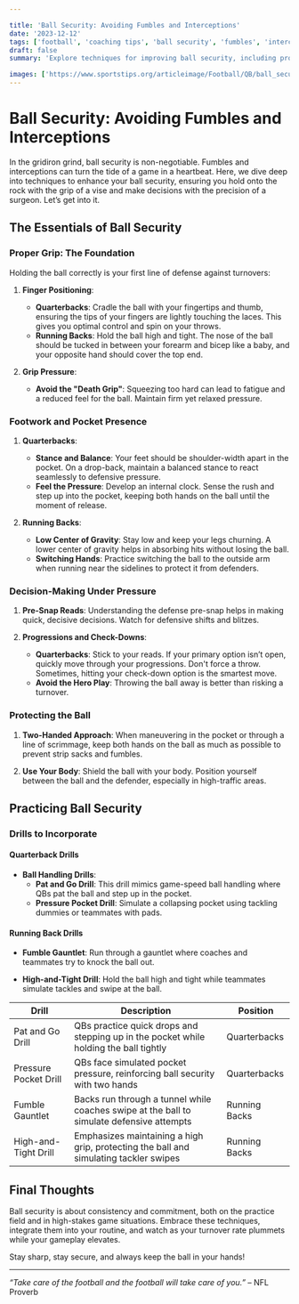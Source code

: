 ```yaml
---

title: 'Ball Security: Avoiding Fumbles and Interceptions'
date: '2023-12-12'
tags: ['football', 'coaching tips', 'ball security', 'fumbles', 'interceptions', 'grip', 'decision-making', 'quarterbacks', 'training']
draft: false
summary: 'Explore techniques for improving ball security, including proper grip, decision-making, and protecting the ball in the pocket.'

images: ['https://www.sportstips.org/articleimage/Football/QB/ball_security_avoiding_fumbles_and_interceptions.webp']
---
```


# Ball Security: Avoiding Fumbles and Interceptions

In the gridiron grind, ball security is non-negotiable. Fumbles and interceptions can turn the tide of a game in a heartbeat. Here, we dive deep into techniques to enhance your ball security, ensuring you hold onto the rock with the grip of a vise and make decisions with the precision of a surgeon. Let’s get into it.

## The Essentials of Ball Security

### Proper Grip: The Foundation

Holding the ball correctly is your first line of defense against turnovers:

1. **Finger Positioning**:
    - **Quarterbacks**: Cradle the ball with your fingertips and thumb, ensuring the tips of your fingers are lightly touching the laces. This gives you optimal control and spin on your throws.
    - **Running Backs**: Hold the ball high and tight. The nose of the ball should be tucked in between your forearm and bicep like a baby, and your opposite hand should cover the top end.

2. **Grip Pressure**:
    - **Avoid the "Death Grip"**: Squeezing too hard can lead to fatigue and a reduced feel for the ball. Maintain firm yet relaxed pressure.

### Footwork and Pocket Presence

1. **Quarterbacks**:
    - **Stance and Balance**: Your feet should be shoulder-width apart in the pocket. On a drop-back, maintain a balanced stance to react seamlessly to defensive pressure.
    - **Feel the Pressure**: Develop an internal clock. Sense the rush and step up into the pocket, keeping both hands on the ball until the moment of release.

2. **Running Backs**:
    - **Low Center of Gravity**: Stay low and keep your legs churning. A lower center of gravity helps in absorbing hits without losing the ball.
    - **Switching Hands**: Practice switching the ball to the outside arm when running near the sidelines to protect it from defenders.

### Decision-Making Under Pressure

1. **Pre-Snap Reads**: Understanding the defense pre-snap helps in making quick, decisive decisions. Watch for defensive shifts and blitzes.
   
2. **Progressions and Check-Downs**:
    - **Quarterbacks**: Stick to your reads. If your primary option isn’t open, quickly move through your progressions. Don't force a throw. Sometimes, hitting your check-down option is the smartest move.
    - **Avoid the Hero Play**: Throwing the ball away is better than risking a turnover.

### Protecting the Ball

1. **Two-Handed Approach**: When maneuvering in the pocket or through a line of scrimmage, keep both hands on the ball as much as possible to prevent strip sacks and fumbles.

2. **Use Your Body**: Shield the ball with your body. Position yourself between the ball and the defender, especially in high-traffic areas.

## Practicing Ball Security

### Drills to Incorporate

#### Quarterback Drills

- **Ball Handling Drills**:
    - **Pat and Go Drill**: This drill mimics game-speed ball handling where QBs pat the ball and step up in the pocket.
    - **Pressure Pocket Drill**: Simulate a collapsing pocket using tackling dummies or teammates with pads.

#### Running Back Drills

- **Fumble Gauntlet**: Run through a gauntlet where coaches and teammates try to knock the ball out.
  
- **High-and-Tight Drill**: Hold the ball high and tight while teammates simulate tackles and swipe at the ball.

| Drill                 | Description                                                                 | Position     |
|-----------------------|-----------------------------------------------------------------------------|--------------|
| Pat and Go Drill      | QBs practice quick drops and stepping up in the pocket while holding the ball tightly | Quarterbacks |
| Pressure Pocket Drill | QBs face simulated pocket pressure, reinforcing ball security with two hands | Quarterbacks |
| Fumble Gauntlet       | Backs run through a tunnel while coaches swipe at the ball to simulate defensive attempts | Running Backs|
| High-and-Tight Drill  | Emphasizes maintaining a high grip, protecting the ball and simulating tackler swipes | Running Backs|

## Final Thoughts

Ball security is about consistency and commitment, both on the practice field and in high-stakes game situations. Embrace these techniques, integrate them into your routine, and watch as your turnover rate plummets while your gameplay elevates.

Stay sharp, stay secure, and always keep the ball in your hands!

--- 

*“Take care of the football and the football will take care of you.”* – NFL Proverb
```